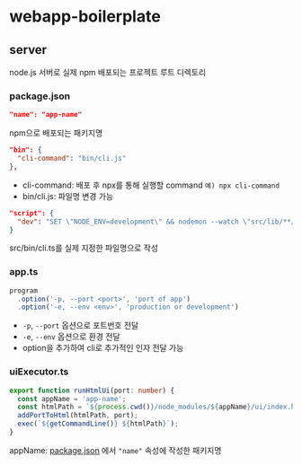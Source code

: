 # webapp-boilerplate

## server
node.js 서버로 실제 npm 배포되는 프로젝트 루트 디렉토리

### package.json
```json
"name": "app-name"
```
npm으로 배포되는 패키지명

```json
"bin": {
  "cli-command": "bin/cli.js"
},
```
- cli-command: 배포 후 npx를 통해 실행할 command `예) npx cli-command`
- bin/cli.js: 파일명 변경 가능

```json
"script": {
  "dev": "SET \"NODE_ENV=development\" && nodemon --watch \"src/lib/**/*.ts\" --exec \"ts-node\" src/bin/cli.ts"
}
```
src/bin/cli.ts를 실제 지정한 파일명으로 작성

### app.ts
```typescript
program
  .option('-p, --port <port>', 'port of app')
  .option('-e, --env <env>', 'production or development')
```
- `-p`, `--port` 옵션으로 포트번호 전달
- `-e`, `--env` 옵션으로 환경 전달  
- option을 추가하여 cli로 추가적인 인자 전달 가능

### uiExecutor.ts
```typescript
export function runHtmlUi(port: number) {
  const appName = 'app-name';
  const htmlPath = `${process.cwd()}/node_modules/${appName}/ui/index.html`;
  addPortToHtml(htmlPath, port);
  exec(`${getCommandLine()} ${htmlPath}`);
}
```
appName: [package.json](#packagejson) 에서 `"name"` 속성에 작성한 패키지명
